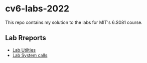 # cv6-labs-2022

This repo contains my solution to the labs for MIT's 6.S081 course.

## Lab Rreports

- [Lab Utilties](./reports/util.md)
- [Lab System calls](./reports/syscall.md)